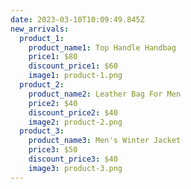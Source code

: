 ```yaml
---
date: 2023-03-10T10:09:49.845Z
new_arrivals:
  product_1:
    product_name1: Top Handle Handbag
    price1: $80
    discount_price1: $60
    image1: product-1.png
  product_2:
    product_name2: Leather Bag For Men
    price2: $40
    discount_price2: $40
    image2: product-2.png
  product_3:
    product_name3: Men's Winter Jacket
    price3: $50
    discount_price3: $40
    image3: product-3.png
---
```

